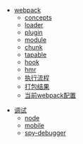 <!-- docs/_sidebar.md -->
- [webpack](pages/webpack/intro.md)
    - [concepts](pages/webpack/concepts.md)
    - [loader](pages/webpack/loader.md)
    - [plugin](pages/webpack/plugin.md)
    - [module](pages/webpack/module.md)
    - [chunk](pages/webpack/chunk.md)
    - [tapable](pages/webpack/tapable.md)
    - [hook](pages/webpack/hook.md)
    - [hmr](pages/webpack/hmr.md)
    - [执行流程](pages/webpack/process.md)
    - [打包结果](pages/webpack/result.md)
    - [当前webpack配置](pages/webpack/current_project_config.md)
<!-- - [babel](pages/babel/intro.md) -->
- [调试](pages/debugger/intro.md)
    - [node](pages/debugger/node.md)
    - [mobile](pages/debugger/mobile.md)
    - [spy-debugger](pages/debugger/spy.md)